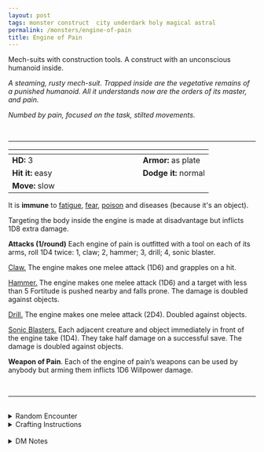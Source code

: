 ```yaml
---
layout: post
tags: monster construct  city underdark holy magical astral
permalink: /monsters/engine-of-pain
title: Engine of Pain
---
```


Mech-suits with construction tools. A construct with an unconscious humanoid inside.

_A steaming, rusty mech-suit. Trapped inside are the vegetative remains of a punished humanoid. All it understands now are the orders of its master, and pain._

_Numbed by pain, focused on the task, stilted movements._

<br>

---

|  <span style="display: inline-block; width:250px"></span>  |  |
| -------- | --------|
| **HD:** 3 | **Armor:** as plate  |
| **Hit it:** easy    | **Dodge it:** normal  |
| **Move:** slow    |   | 

It is **immune** to [fatigue](/2020/11/10/extra-rules/#conditions), [fear](/2020/11/10/extra-rules/#conditions), [poison](/2020/11/10/extra-rules/#conditions) and diseases (because it's an object). 

Targeting the body inside the engine is made at disadvantage but inflicts 1D8 extra damage.

**Attacks (1/round)**
Each engine of pain is outfitted with a tool on each of its arms, roll 1D4 twice: 1, claw; 2, hammer; 3, drill; 4, sonic blaster.

<ins>Claw.</ins> The engine makes one melee attack (1D6) and grapples on a hit.

<ins>Hammer.</ins> The engine makes one melee attack (1D6) and a target with less than 5 Fortitude is pushed nearby and falls prone. The damage is doubled against objects.

<ins>Drill.</ins> The engine makes one melee attack (2D4). Doubled against objects.

<ins>Sonic Blasters.</ins> Each adjacent creature and object immediately in front of the engine take (1D4). They take half damage on a successful save. The damage is doubled against objects.

<span class="alchemy">**Weapon of Pain**. Each of the engine of pain’s weapons can be used by anybody but arming them inflicts 1D6 Willpower damage. </span>

<br>

---

<br>

<details markdown="1">
<summary>Random Encounter</summary>

1. **Monster:** 1D4 engines of pain & 1D6 dvergrs dwarves.
1. **Lair:** A construction site. <br>    &nbsp; OR <br>    **Omen:** Sound of drilling and metal stomping.
1. **Spoor:** A new hole in a wall.
1. **Tracks:** Big, heavy metal tracks.
1. **Trace:** “Danger, Under Construction” sign.
1. **Trace:** Torn construction plan.
</details>

<details markdown="1">
<summary>Crafting Instructions</summary>

Creating an engine of pain takes 3 Spell Dice and the equivalent of 3 [treasures](https://saltygoo.github.io/2020/11/10/extra-rules#treasures) in stone. You must also find a humanoid whose psyche will be destroyed in the process. Roll 1D6 to know the result. Add 1 to your roll for each additional Spell Die spent.

1. The humanoid dies.
1. The humanoid dies.
1. The engine is hostile and mad.
1. The engine is hostile and mad.
1. The engine will work for 1D100 days.
1. The engine will work for 1D100 days.
1. Perfect condition.

</details>

<br>

<details markdown="1">
<summary>DM Notes</summary>
Engines of Pain are a new monster from DnD 5e found in [Mordenkainen's Tome of Foe](https://5e.tools/book.html#mtf). They are actually my favourite and I love them as is. However, I don't think they need to be purely a duergar thing. — SaltyGoo
</details>
